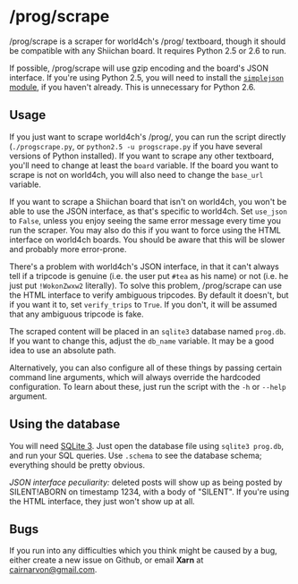 # /prog/scrape

/prog/scrape is a scraper for world4ch's /prog/ textboard, though it should be compatible with any Shiichan board. It requires Python 2.5 or 2.6 to run.

If possible, /prog/scrape will use gzip encoding and the board's JSON interface. If you're using Python 2.5, you will need to install the [`simplejson` module](http://pypi.python.org/pypi/simplejson/), if you haven't already. This is unnecessary for Python 2.6.

## Usage

If you just want to scrape world4ch's /prog/, you can run the script directly (`./progscrape.py`, or `python2.5 -u progscrape.py` if you have several versions of Python installed). If you want to scrape any other textboard, you'll need to change at least the `board` variable. If the board you want to scrape is not on world4ch, you will also need to change the `base_url` variable.

If you want to scrape a Shiichan board that isn't on world4ch, you won't be able to use the JSON interface, as that's specific to world4ch. Set `use_json` to `False`, unless you enjoy seeing the same error message every time you run the scraper. You may also do this if you want to force using the HTML interface on world4ch boards. You should be aware that this will be slower and probably more error-prone.

There's a problem with world4ch's JSON interface, in that it can't always tell if a tripcode is genuine (i.e. the user put `#tea` as his name) or not (i.e. he just put `!WokonZwxw2` literally). To solve this problem, /prog/scrape can use the HTML interface to verify ambiguous tripcodes. By default it doesn't, but if you want it to, set `verify_trips` to `True`. If you don't, it will be assumed that any ambiguous tripcode is fake.

The scraped content will be placed in an `sqlite3` database named `prog.db`. If you want to change this, adjust the `db_name` variable. It may be a good idea to use an absolute path.

Alternatively, you can also configure all of these things by passing certain command line arguments, which will always override the hardcoded configuration. To learn about these, just run the script with the `-h` or `--help` argument.

## Using the database

You will need [SQLite 3](http://sqlite.org/). Just open the database file using `sqlite3 prog.db`, and run your SQL queries. Use `.schema` to see the database schema; everything should be pretty obvious.

*JSON interface peculiarity:* deleted posts will show up as being posted by SILENT!ABORN on timestamp 1234, with a body of "SILENT". If you're using the HTML interface, they just won't show up at all.

## Bugs

If you run into any difficulties which you think might be caused by a bug, either create a new issue on Github, or email **Xarn** at <cairnarvon@gmail.com>.
